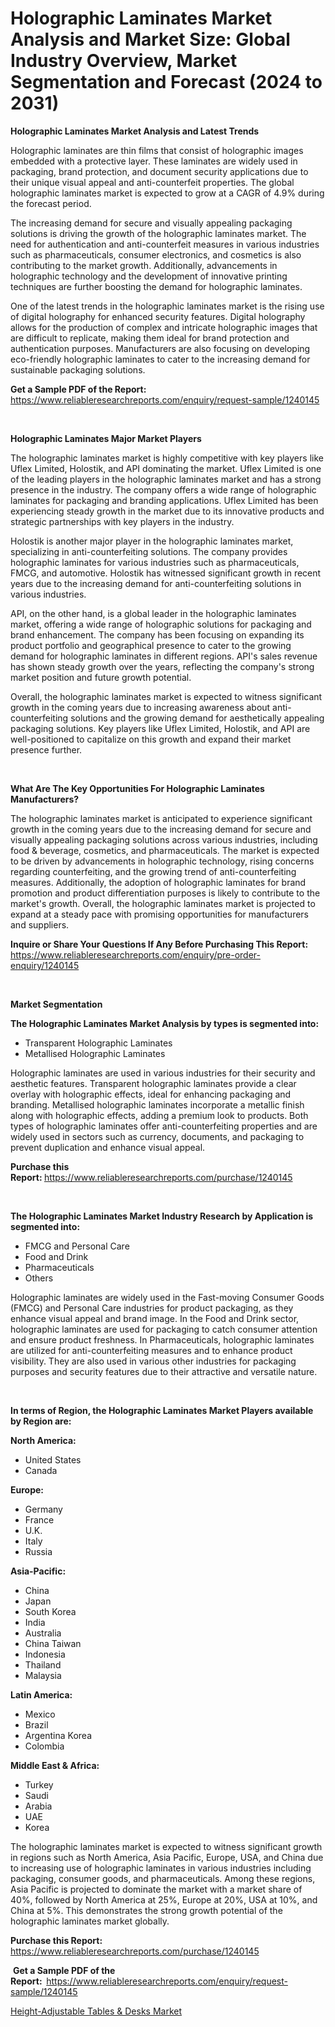 <p><h1>Holographic Laminates Market Analysis and Market Size: Global Industry Overview, Market Segmentation and Forecast (2024 to 2031)</h1></p><p><strong>Holographic Laminates Market Analysis and Latest Trends</strong></p>
<p><p>Holographic laminates are thin films that consist of holographic images embedded with a protective layer. These laminates are widely used in packaging, brand protection, and document security applications due to their unique visual appeal and anti-counterfeit properties. The global holographic laminates market is expected to grow at a CAGR of 4.9% during the forecast period.</p><p>The increasing demand for secure and visually appealing packaging solutions is driving the growth of the holographic laminates market. The need for authentication and anti-counterfeit measures in various industries such as pharmaceuticals, consumer electronics, and cosmetics is also contributing to the market growth. Additionally, advancements in holographic technology and the development of innovative printing techniques are further boosting the demand for holographic laminates.</p><p>One of the latest trends in the holographic laminates market is the rising use of digital holography for enhanced security features. Digital holography allows for the production of complex and intricate holographic images that are difficult to replicate, making them ideal for brand protection and authentication purposes. Manufacturers are also focusing on developing eco-friendly holographic laminates to cater to the increasing demand for sustainable packaging solutions.</p></p>
<p><strong>Get a Sample PDF of the Report:&nbsp;</strong> <a href="https://www.reliableresearchreports.com/enquiry/request-sample/1240145">https://www.reliableresearchreports.com/enquiry/request-sample/1240145</a></p>
<p>&nbsp;</p>
<p><strong>Holographic Laminates Major Market Players</strong></p>
<p><p>The holographic laminates market is highly competitive with key players like Uflex Limited, Holostik, and API dominating the market. Uflex Limited is one of the leading players in the holographic laminates market and has a strong presence in the industry. The company offers a wide range of holographic laminates for packaging and branding applications. Uflex Limited has been experiencing steady growth in the market due to its innovative products and strategic partnerships with key players in the industry.</p><p>Holostik is another major player in the holographic laminates market, specializing in anti-counterfeiting solutions. The company provides holographic laminates for various industries such as pharmaceuticals, FMCG, and automotive. Holostik has witnessed significant growth in recent years due to the increasing demand for anti-counterfeiting solutions in various industries.</p><p>API, on the other hand, is a global leader in the holographic laminates market, offering a wide range of holographic solutions for packaging and brand enhancement. The company has been focusing on expanding its product portfolio and geographical presence to cater to the growing demand for holographic laminates in different regions. API's sales revenue has shown steady growth over the years, reflecting the company's strong market position and future growth potential.</p><p>Overall, the holographic laminates market is expected to witness significant growth in the coming years due to increasing awareness about anti-counterfeiting solutions and the growing demand for aesthetically appealing packaging solutions. Key players like Uflex Limited, Holostik, and API are well-positioned to capitalize on this growth and expand their market presence further.</p></p>
<p>&nbsp;</p>
<p><strong>What Are The Key Opportunities For Holographic Laminates Manufacturers?</strong></p>
<p><p>The holographic laminates market is anticipated to experience significant growth in the coming years due to the increasing demand for secure and visually appealing packaging solutions across various industries, including food & beverage, cosmetics, and pharmaceuticals. The market is expected to be driven by advancements in holographic technology, rising concerns regarding counterfeiting, and the growing trend of anti-counterfeiting measures. Additionally, the adoption of holographic laminates for brand promotion and product differentiation purposes is likely to contribute to the market's growth. Overall, the holographic laminates market is projected to expand at a steady pace with promising opportunities for manufacturers and suppliers.</p></p>
<p><strong>Inquire or Share Your Questions If Any Before Purchasing This Report:</strong> <a href="https://www.reliableresearchreports.com/enquiry/pre-order-enquiry/1240145">https://www.reliableresearchreports.com/enquiry/pre-order-enquiry/1240145</a></p>
<p>&nbsp;</p>
<p><strong>Market Segmentation</strong></p>
<p><strong>The Holographic Laminates Market Analysis by types is segmented into:</strong></p>
<p><ul><li>Transparent Holographic Laminates</li><li>Metallised Holographic Laminates</li></ul></p>
<p><p>Holographic laminates are used in various industries for their security and aesthetic features. Transparent holographic laminates provide a clear overlay with holographic effects, ideal for enhancing packaging and branding. Metallised holographic laminates incorporate a metallic finish along with holographic effects, adding a premium look to products. Both types of holographic laminates offer anti-counterfeiting properties and are widely used in sectors such as currency, documents, and packaging to prevent duplication and enhance visual appeal.</p></p>
<p><strong>Purchase this Report:&nbsp;</strong><a href="https://www.reliableresearchreports.com/purchase/1240145">https://www.reliableresearchreports.com/purchase/1240145</a></p>
<p>&nbsp;</p>
<p><strong>The Holographic Laminates Market Industry Research by Application is segmented into:</strong></p>
<p><ul><li>FMCG and Personal Care</li><li>Food and Drink</li><li>Pharmaceuticals</li><li>Others</li></ul></p>
<p><p>Holographic laminates are widely used in the Fast-moving Consumer Goods (FMCG) and Personal Care industries for product packaging, as they enhance visual appeal and brand image. In the Food and Drink sector, holographic laminates are used for packaging to catch consumer attention and ensure product freshness. In Pharmaceuticals, holographic laminates are utilized for anti-counterfeiting measures and to enhance product visibility. They are also used in various other industries for packaging purposes and security features due to their attractive and versatile nature.</p></p>
<p>&nbsp;</p>
<p><strong>In terms of Region, the Holographic Laminates Market Players available by Region are:</strong></p>
<p>
    <p> <strong> North America: </strong>
        <ul>
            <li>United States</li>
            <li>Canada</li>
        </ul>
        </p> 
    <p> <strong> Europe: </strong>
        <ul>
            <li>Germany</li>
            <li>France</li>
            <li>U.K.</li>
            <li>Italy</li>
            <li>Russia</li>
        </ul>
        </p> 
    <p> <strong> Asia-Pacific: </strong>
        <ul>
            <li>China</li>
            <li>Japan</li>
            <li>South Korea</li>
            <li>India</li>
            <li>Australia</li>
            <li>China Taiwan</li>
            <li>Indonesia</li>
            <li>Thailand</li>
            <li>Malaysia</li>
        </ul>
        </p> 
    <p> <strong> Latin America: </strong>
        <ul>
            <li>Mexico</li>
            <li>Brazil</li>
            <li>Argentina Korea</li>
            <li>Colombia</li>
        </ul>
        </p> 
    <p> <strong> Middle East & Africa: </strong>
        <ul>
            <li>Turkey</li>
            <li>Saudi</li>
            <li>Arabia</li>
            <li>UAE</li>
            <li>Korea</li>
        </ul>
    </p>
    </p>
<p><p>The holographic laminates market is expected to witness significant growth in regions such as North America, Asia Pacific, Europe, USA, and China due to increasing use of holographic laminates in various industries including packaging, consumer goods, and pharmaceuticals. Among these regions, Asia Pacific is projected to dominate the market with a market share of 40%, followed by North America at 25%, Europe at 20%, USA at 10%, and China at 5%. This demonstrates the strong growth potential of the holographic laminates market globally.</p></p>
<p><strong>Purchase this Report: </strong><a href="https://www.reliableresearchreports.com/purchase/1240145">https://www.reliableresearchreports.com/purchase/1240145</a></p>
<p>&nbsp;<strong>Get a Sample PDF of the Report:&nbsp;&nbsp;</strong><a href="https://www.reliableresearchreports.com/enquiry/request-sample/1240145">https://www.reliableresearchreports.com/enquiry/request-sample/1240145</a></p>
<p><strong></strong></p>
<p><p><a href="https://artistic-helicopter-ca9.notion.site/Height-Adjustable-Tables-Desks-Market-Growth-Market-Trends-COVID-19-Impact-and-Forecasts-for-pe-6a40e1509e2244c0b666e9d32d7689dc">Height-Adjustable Tables & Desks Market</a></p></p>